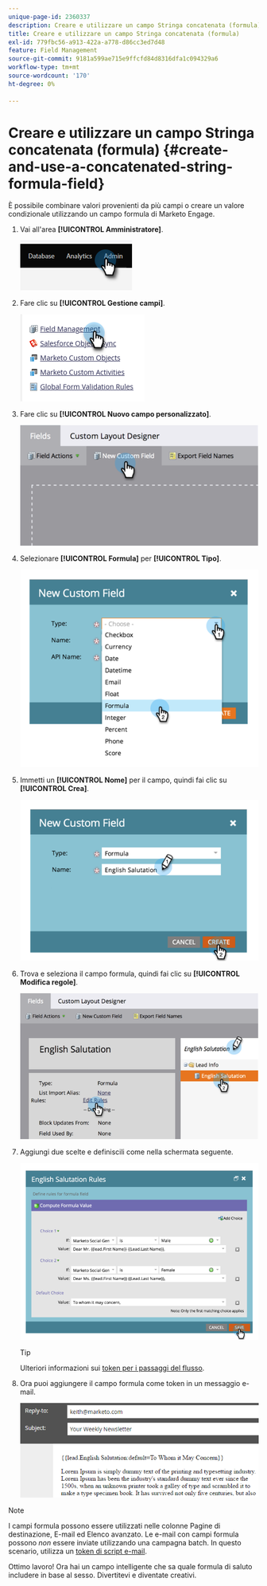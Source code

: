 ```yaml
---
unique-page-id: 2360337
description: Creare e utilizzare un campo Stringa concatenata (formula) - Documenti Marketo - Documentazione del prodotto
title: Creare e utilizzare un campo Stringa concatenata (formula)
exl-id: 779fbc56-a913-422a-a778-d86cc3ed7d48
feature: Field Management
source-git-commit: 9181a599ae715e9ffcfd84d8316dfa1c094329a6
workflow-type: tm+mt
source-wordcount: '170'
ht-degree: 0%

---
```


# Creare e utilizzare un campo Stringa concatenata (formula) {#create-and-use-a-concatenated-string-formula-field}

È possibile combinare valori provenienti da più campi o creare un valore condizionale utilizzando un campo formula di Marketo Engage.

1. Vai all&#39;area **[!UICONTROL Amministratore]**.

   ![](assets/create-and-use-a-concatenated-string-formula-field-1.png)

1. Fare clic su **[!UICONTROL Gestione campi]**.

   ![](assets/create-and-use-a-concatenated-string-formula-field-2.png)

1. Fare clic su **[!UICONTROL Nuovo campo personalizzato]**.

   ![](assets/create-and-use-a-concatenated-string-formula-field-3.png)

1. Selezionare **[!UICONTROL Formula]** per **[!UICONTROL Tipo]**.

   ![](assets/create-and-use-a-concatenated-string-formula-field-4.png)

1. Immetti un **[!UICONTROL Nome]** per il campo, quindi fai clic su **[!UICONTROL Crea]**.

   ![](assets/create-and-use-a-concatenated-string-formula-field-5.png)

1. Trova e seleziona il campo formula, quindi fai clic su **[!UICONTROL Modifica regole]**.

   ![](assets/create-and-use-a-concatenated-string-formula-field-6.png)

1. Aggiungi due scelte e definiscili come nella schermata seguente.

   ![](assets/create-and-use-a-concatenated-string-formula-field-7.png)

   >[!TIP]
   >
   >Ulteriori informazioni sui [token per i passaggi del flusso](/help/marketo/product-docs/core-marketo-concepts/smart-campaigns/flow-actions/use-tokens-in-flow-steps.md).

1. Ora puoi aggiungere il campo formula come token in un messaggio e-mail.

   ![](assets/create-and-use-a-concatenated-string-formula-field-8.png)

>[!NOTE]
>
>I campi formula possono essere utilizzati nelle colonne Pagine di destinazione, E-mail ed Elenco avanzato. Le e-mail con campi formula possono _non_ essere inviate utilizzando una campagna batch. In questo scenario, utilizza un [token di script e-mail](/help/marketo/product-docs/email-marketing/general/using-tokens/create-an-email-script-token.md).

Ottimo lavoro! Ora hai un campo intelligente che sa quale formula di saluto includere in base al sesso. Divertitevi e diventate creativi.
